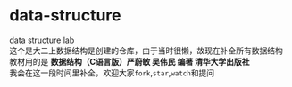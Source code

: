 # data-structure
data structure lab          
这个是大二上数据结构是创建的仓库，由于当时很懒，故现在补全所有数据结构     
教材用的是 **数据结构（C语言版）严蔚敏 吴伟民 编著 清华大学出版社**    
我会在这一段时间里补全，欢迎大家`fork`,`star`,`watch`和提问
